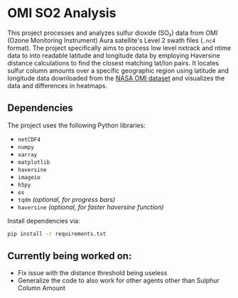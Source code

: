 # OMI SO2 Analysis

This project processes and analyzes sulfur dioxide (SO₂) data from OMI (Ozone Monitoring Instrument) Aura satellite's Level 2 swath files (`.nc4` format). The project specifically aims to process low level nxtrack and ntime data to into readable latitude and longitude data by employing Haversine distance calculations to find the closest matching lat/lon pairs. It locates sulfur column amounts over a specific geographic region using latitude and longitude data downloaded from the [NASA OMI dataset](https://disc.gsfc.nasa.gov/datasets/OMSO2_003/summary?keywords=aura%20sulfur) and visualizes the data and differences in heatmaps.

## Dependencies

The project uses the following Python libraries:
- `netCDF4`
- `numpy`
- `xarray`
- `matplotlib`
- `haversine`
- `imageio`
- `h5py`
- `os`
- `tqdm` *(optional, for progress bars)*
- `haversine` *(optional, for faster haversine function)*



Install dependencies via:
```bash
pip install -r requirements.txt
```

## Currently being worked on:
- Fix issue with the distance threshold being useless
- Generalize the code to also work for other agents other than Sulphur Column Amount

